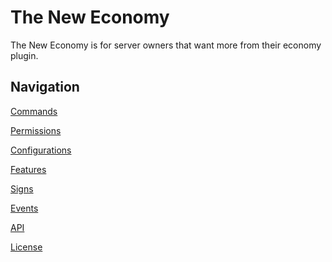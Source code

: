 The New Economy
==============
The New Economy is for server owners that want more from their economy plugin.

Navigation
---------------
[Commands](Commands.md)

[Permissions](Permissions.md)

[Configurations](Configurations.md)

[Features](Soon.md)

[Signs](Soon.md)

[Events](Soon.md)

[API](Soon.md)

[License](../License.md)